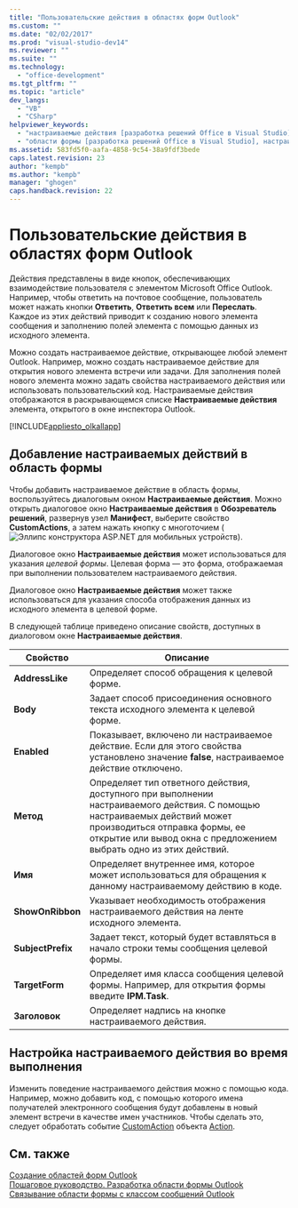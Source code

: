 ```yaml
---
title: "Пользовательские действия в областях форм Outlook"
ms.custom: ""
ms.date: "02/02/2017"
ms.prod: "visual-studio-dev14"
ms.reviewer: ""
ms.suite: ""
ms.technology: 
  - "office-development"
ms.tgt_pltfrm: ""
ms.topic: "article"
dev_langs: 
  - "VB"
  - "CSharp"
helpviewer_keywords: 
  - "настраиваемые действия [разработка решений Office в Visual Studio]"
  - "области формы [разработка решений Office в Visual Studio], настраиваемые действия"
ms.assetid: 583fd5f0-aafa-4858-9c54-38a9fdf3bede
caps.latest.revision: 23
author: "kempb"
ms.author: "kempb"
manager: "ghogen"
caps.handback.revision: 22
---
```

# Пользовательские действия в областях форм Outlook
  Действия представлены в виде кнопок, обеспечивающих взаимодействие пользователя с элементом Microsoft Office Outlook.  Например, чтобы ответить на почтовое сообщение, пользователь может нажать кнопки **Ответить**, **Ответить всем** или **Переслать**.  Каждое из этих действий приводит к созданию нового элемента сообщения и заполнению полей элемента с помощью данных из исходного элемента.  
  
 Можно создать настраиваемое действие, открывающее любой элемент Outlook.  Например, можно создать настраиваемое действие для открытия нового элемента встречи или задачи.  Для заполнения полей нового элемента можно задать свойства настраиваемого действия или использовать пользовательский код.  Настраиваемые действия отображаются в раскрывающемся списке **Настраиваемые действия** элемента, открытого в окне инспектора Outlook.  
  
 [!INCLUDE[appliesto_olkallapp](../vsto/includes/appliesto-olkallapp-md.md)]  
  
## Добавление настраиваемых действий в область формы  
 Чтобы добавить настраиваемое действие в область формы, воспользуйтесь диалоговым окном **Настраиваемые действия**.  Можно открыть диалоговое окно **Настраиваемые действия** в **Обозреватель решений**, развернув узел **Манифест**, выберите свойство **CustomActions**, а затем нажать кнопку с многоточием \(![Эллипс конструктора ASP.NET для мобильных устройств](~/docs/sharepoint/media/mwellipsis.gif "Эллипс конструктора ASP.NET для мобильных устройств")\).  
  
 Диалоговое окно **Настраиваемые действия** может использоваться для указания *целевой формы*.  Целевая форма — это форма, отображаемая при выполнении пользователем настраиваемого действия.  
  
 Диалоговое окно **Настраиваемые действия** может также использоваться для указания способа отображения данных из исходного элемента в целевой форме.  
  
 В следующей таблице приведено описание свойств, доступных в диалоговом окне **Настраиваемые действия**.  
  
|Свойство|Описание|  
|--------------|--------------|  
|**AddressLike**|Определяет способ обращения к целевой форме.|  
|**Body**|Задает способ присоединения основного текста исходного элемента к целевой форме.|  
|**Enabled**|Показывает, включено ли настраиваемое действие.  Если для этого свойства установлено значение **false**, настраиваемое действие отключено.|  
|**Метод**|Определяет тип ответного действия, доступного при выполнении настраиваемого действия.  С помощью настраиваемых действий может производиться отправка формы, ее открытие или вывод окна с предложением выбрать одно из этих действий.|  
|**Имя**|Определяет внутреннее имя, которое может использоваться для обращения к данному настраиваемому действию в коде.|  
|**ShowOnRibbon**|Указывает необходимость отображения настраиваемого действия на ленте исходного элемента.|  
|**SubjectPrefix**|Задает текст, который будет вставляться в начало строки темы сообщения целевой формы.|  
|**TargetForm**|Определяет имя класса сообщения целевой формы.  Например, для открытия формы введите **IPM.Task**.|  
|**Заголовок**|Определяет надпись на кнопке настраиваемого действия.|  
  
## Настройка настраиваемого действия во время выполнения  
 Изменить поведение настраиваемого действия можно с помощью кода.  Например, можно добавить код, с помощью которого имена получателей электронного сообщения будут добавлены в новый элемент встречи в качестве имен участников.  Чтобы сделать это, следует обработать событие [CustomAction](HV05247448) объекта [Action](HV05247650).  
  
## См. также  
 [Создание областей форм Outlook](../vsto/creating-outlook-form-regions.md)   
 [Пошаговое руководство. Разработка области формы Outlook](../vsto/walkthrough-designing-an-outlook-form-region.md)   
 [Связывание области формы с классом сообщений Outlook](../vsto/associating-a-form-region-with-an-outlook-message-class.md)  
  
  